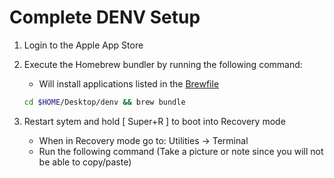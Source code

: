 # Complete DENV Setup

1. Login to the Apple App Store
2. Execute the Homebrew bundler by running the following command:
    * Will install applications listed in the [Brewfile](denv/Brewfile)

    ```bash
    cd $HOME/Desktop/denv && brew bundle
    ```

3. Restart sytem and hold [ Super+R ] to boot into Recovery mode
    * When in Recovery mode go to: Utilities -> Terminal
    * Run the following command (Take a picture or note since you will not be able to copy/paste)

    ```bash